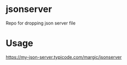 # jsonserver
Repo for dropping json server file

# Usage
https://my-json-server.typicode.com/margic/jsonserver
